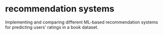 # recommendation systems
Implementing and comparing different ML-based recommendation systems for predicting users’ ratings in a book dataset.
